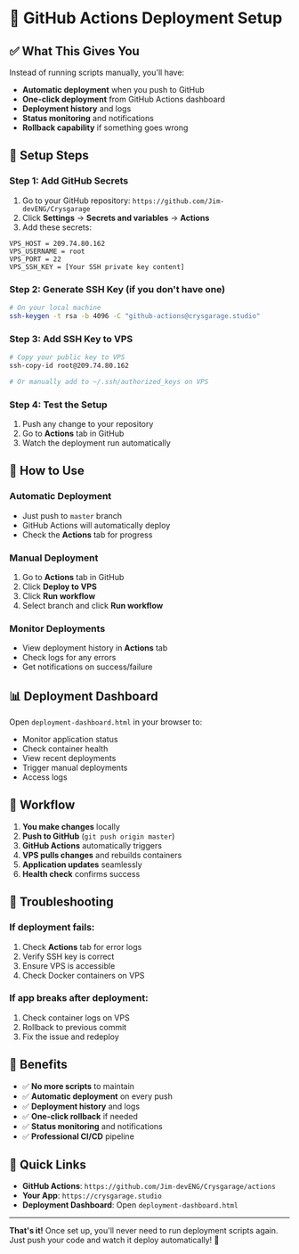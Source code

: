 # 🚀 GitHub Actions Deployment Setup

## ✅ **What This Gives You**

Instead of running scripts manually, you'll have:

- **Automatic deployment** when you push to GitHub
- **One-click deployment** from GitHub Actions dashboard
- **Deployment history** and logs
- **Status monitoring** and notifications
- **Rollback capability** if something goes wrong

## 🔧 **Setup Steps**

### **Step 1: Add GitHub Secrets**

1. Go to your GitHub repository: `https://github.com/Jim-devENG/Crysgarage`
2. Click **Settings** → **Secrets and variables** → **Actions**
3. Add these secrets:

```
VPS_HOST = 209.74.80.162
VPS_USERNAME = root
VPS_PORT = 22
VPS_SSH_KEY = [Your SSH private key content]
```

### **Step 2: Generate SSH Key (if you don't have one)**

```bash
# On your local machine
ssh-keygen -t rsa -b 4096 -C "github-actions@crysgarage.studio"
```

### **Step 3: Add SSH Key to VPS**

```bash
# Copy your public key to VPS
ssh-copy-id root@209.74.80.162

# Or manually add to ~/.ssh/authorized_keys on VPS
```

### **Step 4: Test the Setup**

1. Push any change to your repository
2. Go to **Actions** tab in GitHub
3. Watch the deployment run automatically

## 🎯 **How to Use**

### **Automatic Deployment**

- Just push to `master` branch
- GitHub Actions will automatically deploy
- Check the **Actions** tab for progress

### **Manual Deployment**

1. Go to **Actions** tab in GitHub
2. Click **Deploy to VPS**
3. Click **Run workflow**
4. Select branch and click **Run workflow**

### **Monitor Deployments**

- View deployment history in **Actions** tab
- Check logs for any errors
- Get notifications on success/failure

## 📊 **Deployment Dashboard**

Open `deployment-dashboard.html` in your browser to:

- Monitor application status
- Check container health
- View recent deployments
- Trigger manual deployments
- Access logs

## 🔄 **Workflow**

1. **You make changes** locally
2. **Push to GitHub** (`git push origin master`)
3. **GitHub Actions** automatically triggers
4. **VPS pulls changes** and rebuilds containers
5. **Application updates** seamlessly
6. **Health check** confirms success

## 🚨 **Troubleshooting**

### **If deployment fails:**

1. Check **Actions** tab for error logs
2. Verify SSH key is correct
3. Ensure VPS is accessible
4. Check Docker containers on VPS

### **If app breaks after deployment:**

1. Check container logs on VPS
2. Rollback to previous commit
3. Fix the issue and redeploy

## 🎉 **Benefits**

- ✅ **No more scripts** to maintain
- ✅ **Automatic deployment** on every push
- ✅ **Deployment history** and logs
- ✅ **One-click rollback** if needed
- ✅ **Status monitoring** and notifications
- ✅ **Professional CI/CD** pipeline

## 🔗 **Quick Links**

- **GitHub Actions**: `https://github.com/Jim-devENG/Crysgarage/actions`
- **Your App**: `https://crysgarage.studio`
- **Deployment Dashboard**: Open `deployment-dashboard.html`

---

**That's it!** Once set up, you'll never need to run deployment scripts again. Just push your code and watch it deploy automatically! 🚀
